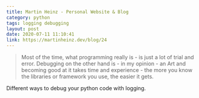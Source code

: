 ```yaml
---
title: Martin Heinz - Personal Website & Blog
category: python 
tags: logging debugging
layout: post
date: 2020-07-11 11:10:41
link: https://martinheinz.dev/blog/24
---
```

>Most of the time, what programming really is - is just a lot of trial and error. Debugging on the other hand is - in my opinion - an Art and becoming good at it takes time and experience - the more you know the libraries or framework you use, the easier it gets.

Different ways to debug your python code with logging.
